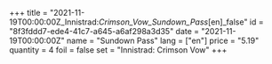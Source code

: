 +++
title = "2021-11-19T00:00:00Z_Innistrad:_Crimson_Vow_Sundown_Pass_[en]_false"
id = "8f3fddd7-ede4-41c7-a645-a6af298a3d35"
date = "2021-11-19T00:00:00Z"
name = "Sundown Pass"
lang = ["en"]
price = "5.19"
quantity = 4
foil = false
set = "Innistrad: Crimson Vow"
+++
